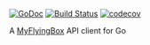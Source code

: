 [![GoDoc](https://godoc.org/github.com/bradberger/myflyingbox-go?status.svg)](https://godoc.org/github.com/bradberger/myflyingbox-go)
[![Build Status](https://semaphoreci.com/api/v1/brad/myflyingbox-go/branches/master/shields_badge.svg)](https://semaphoreci.com/brad/myflyingbox-go)
[![codecov](https://codecov.io/gh/bradberger/myflyingbox-go/branch/master/graph/badge.svg)](https://codecov.io/gh/bradberger/myflyingbox-go)

A [MyFlyingBox](https://www.myflyingbox.com) API client for Go

